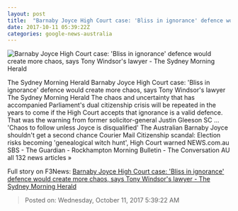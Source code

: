 ```yaml
---
layout: post
title:  "Barnaby Joyce High Court case: 'Bliss in ignorance' defence would create more chaos, says Tony Windsor's lawyer - The Sydney Morning Herald"
date: 2017-10-11 05:39:22Z
categories: google-news-australia
---
```


![Barnaby Joyce High Court case: 'Bliss in ignorance' defence would create more chaos, says Tony Windsor's lawyer - The Sydney Morning Herald](http://www.smh.com.au/content/dam/images/g/y/x/5/n/b/image.related.socialLead.620x349.gyyivg.png/1507700560243.jpg)

The Sydney Morning Herald Barnaby Joyce High Court case: 'Bliss in ignorance' defence would create more chaos, says Tony Windsor's lawyer The Sydney Morning Herald The chaos and uncertainty that has accompanied Parliament's dual citizenship crisis will be repeated in the years to come if the High Court accepts that ignorance is a valid defence. That was the warning from former solicitor-general Justin Gleeson SC ... 'Chaos to follow unless Joyce is disqualified' The Australian Barnaby Joyce shouldn't get a second chance Courier Mail Citizenship scandal: Election risks becoming 'genealogical witch hunt', High Court warned NEWS.com.au SBS - The Guardian - Rockhampton Morning Bulletin - The Conversation AU all 132 news articles »


Full story on F3News: [Barnaby Joyce High Court case: 'Bliss in ignorance' defence would create more chaos, says Tony Windsor's lawyer - The Sydney Morning Herald](http://www.f3nws.com/n/dAAukH)

> Posted on: Wednesday, October 11, 2017 5:39:22 AM
